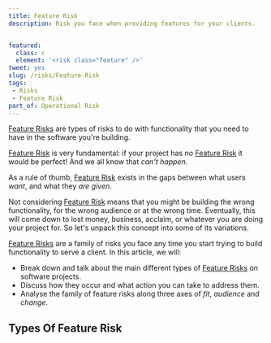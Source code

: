 ```yaml
---
title: Feature Risk
description: Risk you face when providing features for your clients.


featured: 
  class: c
  element: '<risk class="feature" />'
tweet: yes
slug: /risks/Feature-Risk
tags: 
 - Risks
 - Feature Risk
part_of: Operational Risk
---
```

[Feature Risks](/tags/Feature-Risk) are types of risks to do with functionality that you need to have in the software you're building.  


[Feature Risk](/tags/Feature-Risk) is very fundamental:  if your project has _no_ [Feature Risk](/tags/Feature-Risk) it would be perfect!  And we all know that _can't happen_.

As a rule of thumb, [Feature Risk](/tags/Feature-Risk) exists in the gaps between what users _want_, and what they _are given_.

Not considering [Feature Risk](/tags/Feature-Risk) means that you might be building the wrong functionality, for the wrong audience or at the wrong time.  Eventually, this will come down to lost money, business, acclaim, or whatever you are doing your project for.  So let's unpack this concept into some of its variations.

[Feature Risks](/tags/Feature-Risk) are a family of risks you face any time you start trying to build functionality to serve a client.  In this article, we will:

 - Break down and talk about the main different types of [Feature Risks](/tags/Feature-Risk) on software projects.
 - Discuss how they occur and what action you can take to address them.
 - Analyse the family of feature risks along three axes of _fit_, _audience_ and _change_.
 
## Types Of Feature Risk

<TagList tag="Feature Risk" filter="risks/Feature-Risks" /> 

